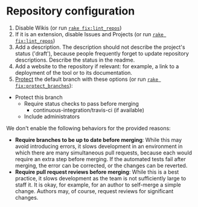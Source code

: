 # Repository configuration

1. Disable Wikis (or run [`rake fix:lint_repos`](https://github.com/open-contracting/standard-maintenance-scripts))
1. If it is an extension, disable Issues and Projects (or run [`rake fix:lint_repos`](https://github.com/open-contracting/standard-maintenance-scripts))
1. Add a description. The description should not describe the project's status ('draft'), because people frequently forget to update repository descriptions. Describe the status in the readme.
1. Add a website to the repository if relevant: for example, a link to a deployment of the tool or to its documentation.
1. [Protect](https://help.github.com/articles/about-protected-branches/) the default branch with these options (or run [`rake fix:protect_branches`](https://github.com/open-contracting/standard-maintenance-scripts)):

* Protect this branch
  * Require status checks to pass before merging
    * continuous-integration/travis-ci (if available)
  * Include administrators

We don't enable the following behaviors for the provided reasons:

* **Require branches to be up to date before merging**: While this may avoid introducing errors, it slows development in an environment in which there are many simultaneous pull requests, because each would require an extra step before merging. If the automated tests fail after merging, the error can be corrected, or the changes can be reverted.
* **Require pull request reviews before merging**: While this is a best practice, it slows development as the team is not sufficiently large to staff it. It is okay, for example, for an author to self-merge a simple change. Authors may, of course, request reviews for significant changes.
